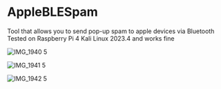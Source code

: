 # AppleBLESpam
Tool that allows you to send pop-up spam to apple devices via Bluetooth
Tested on Raspberry Pi 4 Kali Linux 2023.4 and works fine


![IMG_1940 5](https://github.com/batuhanturker/AppleBLESpam/assets/57283569/2117e294-3a40-41a9-8014-e71719c64e58)

![IMG_1941 5](https://github.com/batuhanturker/AppleBLESpam/assets/57283569/e05af44e-85a9-4140-b39d-b67a85decd4c)

![IMG_1942 5](https://github.com/batuhanturker/AppleBLESpam/assets/57283569/aa1b23fd-788d-41e2-952d-81d14ef1d138)
